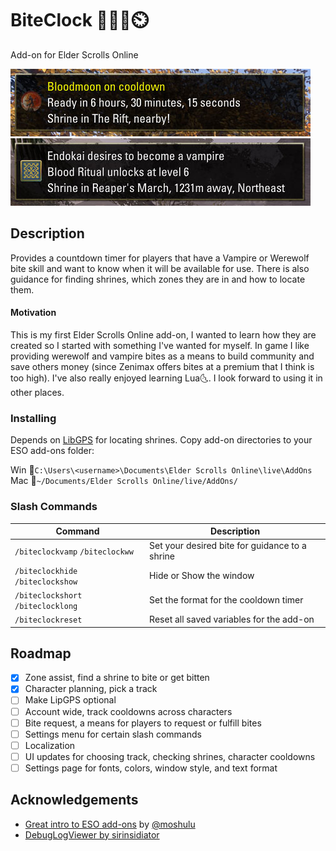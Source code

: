 # BiteClock 🧛‍♂️🐺⏲️

Add-on for Elder Scrolls Online

![Bite clock example for werewolf player](https://raw.githubusercontent.com/Brodingo/biteclock/refs/heads/main/media/bc_example1.jpg)
![Bite clock example for vampire seeking player](https://raw.githubusercontent.com/Brodingo/biteclock/refs/heads/main/media/bc_example2.jpg)

## Description

Provides a countdown timer for players that have a Vampire or Werewolf bite skill and want to know when it will be available for use. There is also guidance for finding shrines, which zones they are in and how to locate them. 

#### Motivation

This is my first Elder Scrolls Online add-on, I wanted to learn how they are created so I started with something I've wanted for myself. In game I like providing werewolf and vampire bites as a means to build community and save others money (since Zenimax offers bites at a premium that I think is too high). I've also really enjoyed learning Lua🌜. I look forward to using it in other places.

### Installing
Depends on [LibGPS](https://www.esoui.com/downloads/info601-LibGPS.html) for locating shrines.
Copy add-on directories to your ESO add-ons folder:

Win 📂`C:\Users\<username>\Documents\Elder Scrolls Online\live\AddOns`\
Mac 📂`~/Documents/Elder Scrolls Online/live/AddOns/`

### Slash Commands
| Command | Description |
| --- | --- |
| `/biteclockvamp` `/biteclockww`| Set your desired bite for guidance to a shrine |
| `/biteclockhide` `/biteclockshow` | Hide or Show the window |
| `/biteclockshort` `/biteclocklong` | Set the format for the cooldown timer |
| `/biteclockreset` | Reset all saved variables for the add-on |

## Roadmap
- [x] Zone assist, find a shrine to bite or get bitten
- [x] Character planning, pick a track
- [ ] Make LipGPS optional
- [ ] Account wide, track cooldowns across characters
- [ ] Bite request, a means for players to request or fulfill bites
- [ ] Settings menu for certain slash commands
- [ ] Localization
- [ ] UI updates for choosing track, checking shrines, character cooldowns
- [ ] Settings page for fonts, colors, window style, and text format

## Acknowledgements
* [Great intro to ESO add-ons](https://www.youtube.com/watch?v=ZYsr5pVqhso) by [@moshulu](https://github.com/moshulu)
* [DebugLogViewer by sirinsidiator](https://www.esoui.com/downloads/info2389-DebugLogViewer.html)

